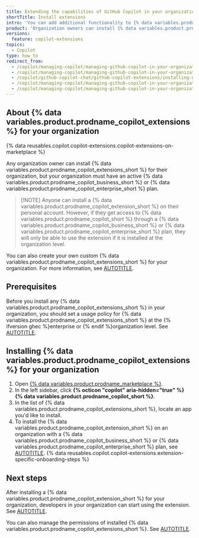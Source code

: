 ```yaml
---
title: Extending the capabilities of GitHub Copilot in your organization
shortTitle: Install extensions
intro: 'You can add additional functionality to {% data variables.product.prodname_copilot_short %} in your organization, by installing certain {% data variables.product.prodname_github_apps %} from {% data variables.product.prodname_marketplace %}.'
product: 'Organization owners can install {% data variables.product.prodname_copilot_extensions %} for an organization.'
versions:
  feature: copilot-extensions
topics:
  - Copilot
type: how_to
redirect_from:
  - /copilot/managing-copilot/managing-github-copilot-in-your-organization/customizing-copilot-for-your-organization/extending-the-capabilities-of-github-copilot-in-your-organization
  - /copilot/managing-copilot/managing-github-copilot-in-your-organization/enhancing-copilot-for-your-organization/extending-the-capabilities-of-github-copilot-in-your-organization
  - /copilot/github-copilot-chat/github-copilot-extensions/installing-github-copilot-extensions-for-your-organization
  - /copilot/managing-copilot/managing-github-copilot-in-your-organization/managing-github-copilot-features-in-your-organization/installing-github-copilot-extensions-for-your-organization
  - /copilot/managing-copilot/managing-github-copilot-in-your-organization/enhancing-copilot-for-your-organization/installing-github-copilot-extensions-for-your-organization
---
```


## About {% data variables.product.prodname_copilot_extensions %} for your organization

{% data reusables.copilot.copilot-extensions.copilot-extensions-on-marketplace %}

Any organization owner can install {% data variables.product.prodname_copilot_extensions_short %} for their organization, but your organization must have an active {% data variables.product.prodname_copilot_business_short %} or {% data variables.product.prodname_copilot_enterprise_short %} plan.

> [!NOTE] Anyone can install a {% data variables.product.prodname_copilot_extension_short %} on their personal account. However, if they get access to {% data variables.product.prodname_copilot_short %} through a {% data variables.product.prodname_copilot_business_short %} or {% data variables.product.prodname_copilot_enterprise_short %} plan, they will only be able to use the extension if it is installed at the organization level.

You can also create your own custom {% data variables.product.prodname_copilot_extensions_short %} for your organization. For more information, see [AUTOTITLE](/copilot/building-copilot-extensions/about-building-copilot-extensions).

## Prerequisites

Before you install any {% data variables.product.prodname_copilot_extensions_short %} in your organization, you should set a usage policy for {% data variables.product.prodname_copilot_extensions_short %} at the {% ifversion ghec %}enterprise or {% endif %}organization level. See [AUTOTITLE](/copilot/github-copilot-chat/github-copilot-extensions/managing-github-copilot-extensions).

## Installing {% data variables.product.prodname_copilot_extensions %} for your organization

1. Open [{% data variables.product.prodname_marketplace %}](https://github.com/marketplace?type=apps&copilot_app=true).
1. In the left sidebar, click **{% octicon "copilot" aria-hidden="true" %} {% data variables.product.prodname_copilot_short %}**.
1. In the list of {% data variables.product.prodname_copilot_extensions_short %}, locate an app you'd like to install.
1. To install the {% data variables.product.prodname_copilot_extension_short %} on an organization with a {% data variables.product.prodname_copilot_business_short %} or {% data variables.product.prodname_copilot_enterprise_short %} plan, see [AUTOTITLE](/apps/using-github-apps/installing-a-github-app-from-github-marketplace-for-your-organizations).
{% data reusables.copilot.copilot-extensions.extension-specific-onboarding-steps %}

## Next steps

After installing a {% data variables.product.prodname_copilot_extension_short %} for your organization, developers in your organization can start using the extension. See [AUTOTITLE](/copilot/github-copilot-chat/github-copilot-extensions/using-github-copilot-extensions).

You can also manage the permissions of installed {% data variables.product.prodname_copilot_extensions_short %}. See [AUTOTITLE](/copilot/managing-copilot/managing-github-copilot-in-your-organization/setting-policies-for-copilot-in-your-organization/managing-policies-for-copilot-in-your-organization#managing-permissions-for-a-github-copilot-extension-in-your-organization).
